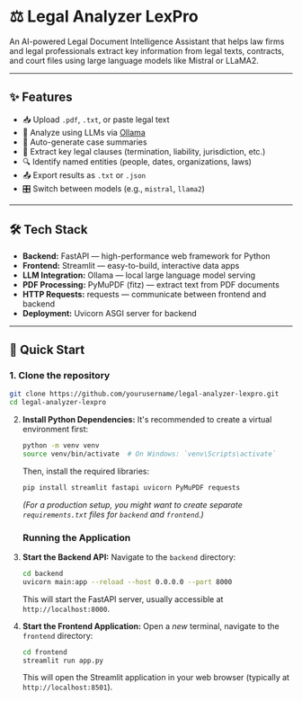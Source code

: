 # ⚖️ Legal Analyzer LexPro

An AI-powered Legal Document Intelligence Assistant that helps law firms and legal professionals extract key information from legal texts, contracts, and court files using large language models like Mistral or LLaMA2.

---

## ✨ Features

- 📥 Upload `.pdf`, `.txt`, or paste legal text
- 🧠 Analyze using LLMs via [Ollama](https://ollama.com/)
- 📄 Auto-generate case summaries
- 📌 Extract key legal clauses (termination, liability, jurisdiction, etc.)
- 🔍 Identify named entities (people, dates, organizations, laws)
- 📤 Export results as `.txt` or `.json`
- 🎛 Switch between models (e.g., `mistral`, `llama2`)

---
## 🛠️ Tech Stack

- **Backend:** FastAPI — high-performance web framework for Python  
- **Frontend:** Streamlit — easy-to-build, interactive data apps  
- **LLM Integration:** Ollama — local large language model serving  
- **PDF Processing:** PyMuPDF (fitz) — extract text from PDF documents  
- **HTTP Requests:** requests — communicate between frontend and backend  
- **Deployment:** Uvicorn ASGI server for backend  

---
## 🚀 Quick Start

### 1. Clone the repository

```bash
git clone https://github.com/yourusername/legal-analyzer-lexpro.git
cd legal-analyzer-lexpro
```

2.  **Install Python Dependencies:**
    It's recommended to create a virtual environment first:
    ```bash
    python -m venv venv
    source venv/bin/activate  # On Windows: `venv\Scripts\activate`
    ```
    Then, install the required libraries:
    ```bash
    pip install streamlit fastapi uvicorn PyMuPDF requests
    ```
    *(For a production setup, you might want to create separate `requirements.txt` files for `backend` and `frontend`.)*

    ### Running the Application

1.  **Start the Backend API:**
    Navigate to the `backend` directory:
    ```bash
    cd backend
    uvicorn main:app --reload --host 0.0.0.0 --port 8000
    ```
    This will start the FastAPI server, usually accessible at `http://localhost:8000`.

2.  **Start the Frontend Application:**
    Open a *new* terminal, navigate to the `frontend` directory:
    ```bash
    cd frontend
    streamlit run app.py
    ```
    This will open the Streamlit application in your web browser (typically at `http://localhost:8501`).
